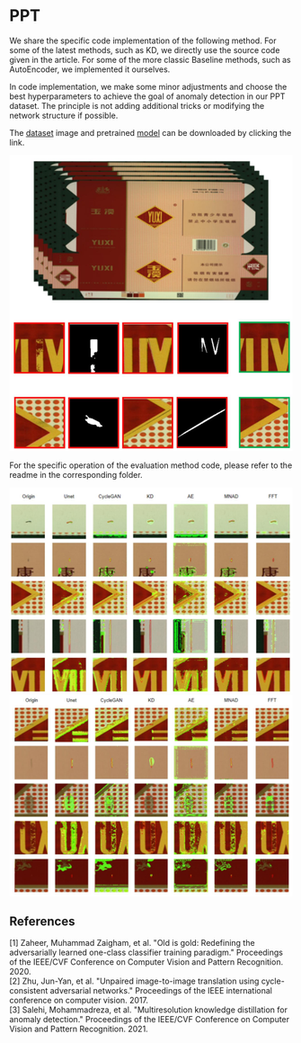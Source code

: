 # PPT
We share the specific code implementation of the following method. For some of the latest methods, such as KD, we directly use the source code given in the article. For some of the more classic Baseline methods, such as AutoEncoder, we implemented it ourselves.

In code implementation, we make some minor adjustments and choose the best hyperparameters to achieve the goal of anomaly detection in our PPT dataset. The principle is not adding additional tricks or modifying the network structure if possible.

The [dataset](https://drive.google.com/drive/folders/1GKFCRwqyEC8j5c8mjWWjk_Se5c6lUNvn) image and pretrained [model](https://drive.google.com/drive/folders/16QjOt0Y1UoD4pYafKfJKM6XH37m9pwLx) can be downloaded by clicking the link.

![img0](https://github.com/PPTdataset/PPT/blob/master/imgs/abstract.jpg)

For the specific operation of the evaluation method code, please refer to the readme in the corresponding folder.

![img1](https://github.com/PPTdataset/PPT/blob/master/imgs/eva.jpg)
![img2](https://github.com/PPTdataset/PPT/blob/master/imgs/eva2.jpg)

## References
<span id="OG">[1] Zaheer, Muhammad Zaigham, et al. "Old is gold: Redefining the adversarially learned one-class classifier training paradigm." Proceedings of the IEEE/CVF Conference on Computer Vision and Pattern Recognition. 2020.  </span>  
<span id="Cycle">[2] Zhu, Jun-Yan, et al. "Unpaired image-to-image translation using cycle-consistent adversarial networks." Proceedings of the IEEE international conference on computer vision. 2017.  </span>  
<span id="KD">[3] Salehi, Mohammadreza, et al. "Multiresolution knowledge distillation for anomaly detection." Proceedings of the IEEE/CVF Conference on Computer Vision and Pattern Recognition. 2021.  </span>  
